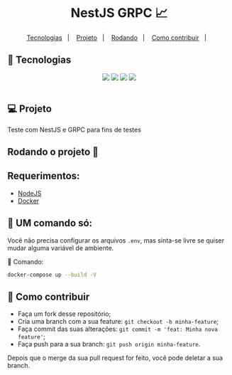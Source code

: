 <h1 align="center">
    NestJS GRPC 📈
</h1>

<p align="center">
  <a href="#rocket-tecnologias">Tecnologias</a>&nbsp;&nbsp;&nbsp;|&nbsp;&nbsp;&nbsp;
  <a href="#-projeto">Projeto</a>&nbsp;&nbsp;&nbsp;|&nbsp;&nbsp;&nbsp;
  <a href="#-rodando">Rodando</a>&nbsp;&nbsp;&nbsp;|&nbsp;&nbsp;&nbsp;
  <a href="#-como-contribuir">Como contribuir</a>&nbsp;&nbsp;&nbsp;|&nbsp;&nbsp;&nbsp;
</p>

<a id="rocket-tecnologias"></a>

## 🚀 Tecnologias

<div align="center">
 	<img src="https://img.shields.io/badge/typescript-%23007ACC.svg?style=for-the-badge&logo=typescript&logoColor=white" />
    <img src="https://img.shields.io/badge/nestjs-%23E0234E.svg?style=for-the-badge&logo=nestjs&logoColor=white" />
    <img src="https://img.shields.io/badge/postgres-%23316192.svg?style=for-the-badge&logo=postgresql&logoColor=white" />
    <img src="https://img.shields.io/badge/docker-%230db7ed.svg?style=for-the-badge&logo=docker&logoColor=white" />
</div>

<br>

<a id="-projeto"></a>

## 💻 Projeto

Teste com NestJS e GRPC para fins de testes

<a id="-rodando"></a>

## Rodando o projeto 🌇

## Requerimentos:

- [NodeJS](https://nodejs.org/en/)
- [Docker](https://www.docker.com/)

## 📂 UM comando só:

Você não precisa configurar os arquivos `.env`, mas sinta-se livre se quiser mudar alguma variável de ambiente.

🐬 Comando:

```bash
docker-compose up --build -V
```

<a id="-como-contribuir"></a>

## 🤔 Como contribuir

- Faça um fork desse repositório;
- Cria uma branch com a sua feature: `git checkout -b minha-feature`;
- Faça commit das suas alterações: `git commit -m 'feat: Minha nova feature'`;
- Faça push para a sua branch: `git push origin minha-feature`.

Depois que o merge da sua pull request for feito, você pode deletar a sua branch.
